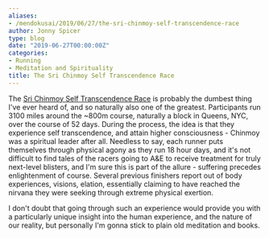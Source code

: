 ```yaml
---
aliases:
- /mendokusai/2019/06/27/the-sri-chinmoy-self-transcendence-race
author: Jonny Spicer
type: blog
date: "2019-06-27T00:00:00Z"
categories:
- Running
- Meditation and Spirituality
title: The Sri Chinmoy Self Transcendence Race
---
```

The [Sri Chinmoy Self Transcendence Race](https://3100.srichinmoyraces.org/) is probably the dumbest thing I've ever heard of,
and so naturally also one of the greatest. Participants run 3100 miles around the ~800m course, naturally a block in Queens, NYC,
over the course of 52 days. During the process, the idea is that they experience self transcendence, and attain higher consciousness -
Chinmoy was a spiritual leader after all. Needless to say, each runner puts themselves through physical agony as they run 18 hour days,
and it's not difficult to find tales of the racers going to A&E to receive treatment for truly next-level blisters, and I'm sure this
is part of the allure - suffering precedes enlightenment of course. Several previous finishers report out of body experiences, visions,
elation, essentially claiming to have reached the nirvana they were seeking through extreme physical exertion.

I don't doubt that going through such an experience would provide you with a particularly unique insight into the human experience, and
the nature of our reality, but personally I'm gonna stick to plain old meditation and books.
